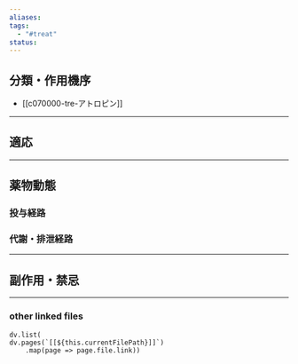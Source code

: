 ```yaml
---
aliases: 
tags:
  - "#treat"
status:
---
```

## 分類・作用機序
- [[c070000-tre-アトロピン]]
---
## 適応
---
## 薬物動態
### 投与経路
### 代謝・排泄経路
---
## 副作用・禁忌
---
### other linked files
```dataviewjs
dv.list(
dv.pages(`[[${this.currentFilePath}]]`)
	.map(page => page.file.link))
```

